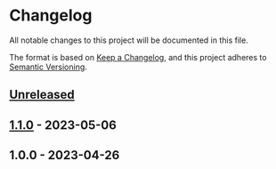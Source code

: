 # Changelog

All notable changes to this project will be documented in this file.

The format is based on [Keep a Changelog](https://keepachangelog.com/en/1.0.0/),
and this project adheres to [Semantic Versioning](https://semver.org/spec/v2.0.0.html).

## [Unreleased]


## [1.1.0] - 2023-05-06

## 1.0.0 - 2023-04-26

[Unreleased]: https://github.com/BombenProdukt/blade-icons-iconoir/compare/1.1.0...HEAD
[1.1.0]: https://github.com/BombenProdukt/blade-icons-iconoir/compare/1.0.0...1.1.0
